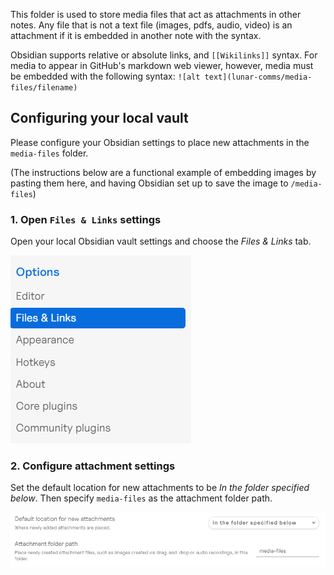 This folder is used to store media files that act as attachments in other notes. 
Any file that is not a text file (images, pdfs, audio, video) is an attachment if it is embedded in another note with the syntax.

Obsidian supports relative or absolute links, and `[[Wikilinks]]` syntax. For media to appear in GitHub's markdown web viewer, however, media must be embedded with the following syntax: `![alt text](lunar-comms/media-files/filename)`

## Configuring your local vault
Please configure your Obsidian settings to place new attachments in the `media-files` folder.

(The instructions below are a functional example of embedding images by pasting them here, and having Obsidian set up to save the image to `/media-files`)

### 1. Open `Files & Links` settings
Open your local Obsidian vault settings and choose the _Files & Links_ tab.

![](media-files/Pasted%20image%2020230811210329.png)

### 2. Configure attachment settings
Set the default location for new attachments to be _In the folder specified below_. Then specify `media-files` as the attachment folder path.

![](media-files/Pasted%20image%2020230811210521.png)